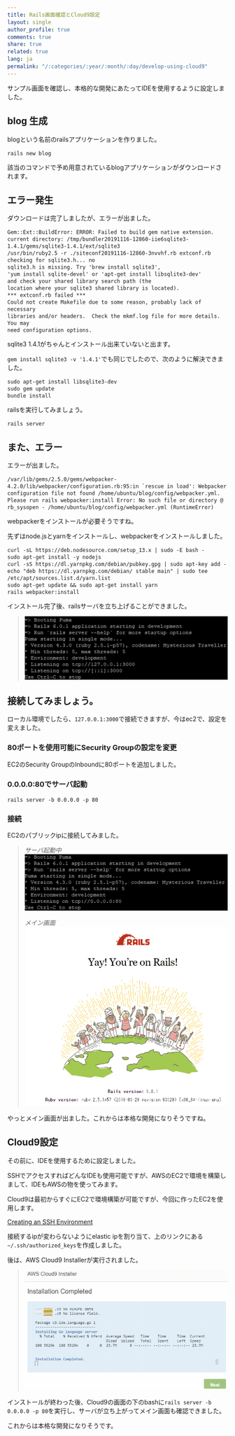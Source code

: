 ```yaml
---
title: Rails画面確認とCloud9設定
layout: single
author_profile: true
comments: true
share: true
related: true
lang: ja
permalink: "/:categories/:year/:month/:day/develop-using-cloud9"
---
```


サンプル画面を確認し、本格的な開発にあたってIDEを使用するように設定しました。

## blog 生成

blogという名前のrailsアプリケーションを作りました。
```
rails new blog
```
該当のコマンドで予め用意されているblogアプリケーションがダウンロードされます。

## エラー発生

ダウンロードは完了しましたが、エラーが出ました。

```
Gem::Ext::BuildError: ERROR: Failed to build gem native extension.
current directory: /tmp/bundler20191116-12860-iie6sqlite3-1.4.1/gems/sqlite3-1.4.1/ext/sqlite3
/usr/bin/ruby2.5 -r ./siteconf20191116-12860-3nvvhf.rb extconf.rb
checking for sqlite3.h... no
sqlite3.h is missing. Try 'brew install sqlite3',
'yum install sqlite-devel' or 'apt-get install libsqlite3-dev'
and check your shared library search path (the
location where your sqlite3 shared library is located).
*** extconf.rb failed ***
Could not create Makefile due to some reason, probably lack of necessary
libraries and/or headers.  Check the mkmf.log file for more details.  You may
need configuration options.
```

sqlite3 1.4.1がちゃんとインストール出来ていないと出ます。

`gem install sqlite3 -v '1.4.1'`でも同じでしたので、次のように解決できました。

```
sudo apt-get install libsqlite3-dev
sudo gem update
bundle install
```

railsを実行してみましょう。

```
rails server
```

## また、エラー

エラーが出ました。

```
/var/lib/gems/2.5.0/gems/webpacker-4.2.0/lib/webpacker/configuration.rb:95:in `rescue in load': Webpacker configuration file not found /home/ubuntu/blog/config/webpacker.yml.
Please run rails webpacker:install Error: No such file or directory @ rb_sysopen - /home/ubuntu/blog/config/webpacker.yml (RuntimeError)
```

webpackerをインストールが必要そうですね。

先ずはnode.jsとyarnをインストールし、webpackerをインストールしました。

```
curl -sL https://deb.nodesource.com/setup_13.x | sudo -E bash -
sudo apt-get install -y nodejs
curl -sS https://dl.yarnpkg.com/debian/pubkey.gpg | sudo apt-key add -
echo "deb https://dl.yarnpkg.com/debian/ stable main" | sudo tee /etc/apt/sources.list.d/yarn.list
sudo apt-get update && sudo apt-get install yarn
rails webpacker:install
```

インストール完了後、railsサーバを立ち上げることができました。

> ![rails server](\assets\images\2019-11-16-develop-using-cloud9\rails-server.png)

## 接続してみましょう。

ローカル環境でしたら、`127.0.0.1:3000`で接続できますが、今はec2で、設定を変えました。

### 80ポートを使用可能にSecurity Groupの設定を変更

EC2のSecurity GroupのInboundに80ポートを追加しました。

### 0.0.0.0:80でサーバ起動

```
rails server -b 0.0.0.0 -p 80
```

### 接続

EC2のパブリックipに接続してみました。

> *サーバ起動中*
> ![rails server -b 0.0.0.0 -p 80](\assets\images\2019-11-16-develop-using-cloud9\rails-server-80.png)
>
> *メイン画面*
> ![main page](\assets\images\2019-11-16-develop-using-cloud9\success.png)

やっとメイン画面が出ました。これからは本格な開発になりそうですね。

## Cloud9設定

その前に、IDEを使用するために設定しました。

SSHでアクセスすればどんなIDEも使用可能ですが、AWSのEC2で環境を構築しまして、IDEもAWSの物を使ってみます。

Cloud9は最初からすぐにEC2で環境構築が可能ですが、今回に作ったEC2を使用します。

[Creating an SSH Environment](https://docs.aws.amazon.com/ko_kr/cloud9/latest/user-guide/create-environment-ssh.html)

接続するipが変わらないようにelastic ipを割り当て、上のリンクにある`~/.ssh/authorized_keys`を作成しました。

後は、AWS Cloud9 Installerが実行されました。

> ![AWS Cloud9 Installer](\assets\images\2019-11-16-develop-using-cloud9\AWS-Cloud9-Installer.png)

インストールが終わった後、Cloud9の画面の下のbashに`rails server -b 0.0.0.0 -p 80`を実行し、サーバが立ち上がってメイン画面も確認できました。

これからは本格な開発になりそうです。
